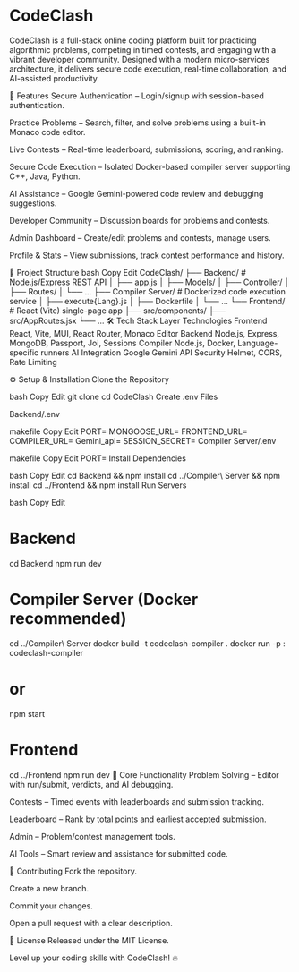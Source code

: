 # CodeClash
CodeClash is a full-stack online coding platform built for practicing algorithmic problems, competing in timed contests, and engaging with a vibrant developer community. Designed with a modern micro-services architecture, it delivers secure code execution, real-time collaboration, and AI-assisted productivity.

🚀 Features
Secure Authentication – Login/signup with session-based authentication.

Practice Problems – Search, filter, and solve problems using a built-in Monaco code editor.

Live Contests – Real-time leaderboard, submissions, scoring, and ranking.

Secure Code Execution – Isolated Docker-based compiler server supporting C++, Java, Python.

AI Assistance – Google Gemini-powered code review and debugging suggestions.

Developer Community – Discussion boards for problems and contests.

Admin Dashboard – Create/edit problems and contests, manage users.

Profile & Stats – View submissions, track contest performance and history.

📁 Project Structure
bash
Copy
Edit
CodeClash/
├── Backend/             # Node.js/Express REST API
│   ├── app.js
│   ├── Models/
│   ├── Controller/
│   ├── Routes/
│   └── ...
├── Compiler Server/     # Dockerized code execution service
│   ├── execute{Lang}.js
│   ├── Dockerfile
│   └── ...
└── Frontend/            # React (Vite) single-page app
    ├── src/components/
    ├── src/AppRoutes.jsx
    └── ...
🛠️ Tech Stack
Layer	Technologies
Frontend	React, Vite, MUI, React Router, Monaco Editor
Backend	Node.js, Express, MongoDB, Passport, Joi, Sessions
Compiler	Node.js, Docker, Language-specific runners
AI Integration	Google Gemini API
Security	Helmet, CORS, Rate Limiting

⚙️ Setup & Installation
Clone the Repository

bash
Copy
Edit
git clone <your-repo-url>
cd CodeClash
Create .env Files

Backend/.env

makefile
Copy
Edit
PORT=
MONGOOSE_URL=
FRONTEND_URL=
COMPILER_URL=
Gemini_api=
SESSION_SECRET=
Compiler Server/.env

makefile
Copy
Edit
PORT=
Install Dependencies

bash
Copy
Edit
cd Backend && npm install
cd ../Compiler\ Server && npm install
cd ../Frontend && npm install
Run Servers

bash
Copy
Edit
# Backend
cd Backend
npm run dev

# Compiler Server (Docker recommended)
cd ../Compiler\ Server
docker build -t codeclash-compiler .
docker run -p <host-port>:<container-port> codeclash-compiler
# or
npm start

# Frontend
cd ../Frontend
npm run dev
📌 Core Functionality
Problem Solving – Editor with run/submit, verdicts, and AI debugging.

Contests – Timed events with leaderboards and submission tracking.

Leaderboard – Rank by total points and earliest accepted submission.

Admin – Problem/contest management tools.

AI Tools – Smart review and assistance for submitted code.

🤝 Contributing
Fork the repository.

Create a new branch.

Commit your changes.

Open a pull request with a clear description.

📄 License
Released under the MIT License.

Level up your coding skills with CodeClash! 🔥

